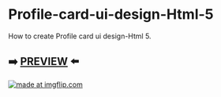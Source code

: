 # Profile-card-ui-design-Html-5
How to create Profile card ui design-Html 5.


## :arrow_right: [PREVIEW](https://erik161.github.io/Profile-card-ui-design-Html-5/) :arrow_left:

<a href="https://imgflip.com/gif/2gbczw"><img src="https://i.imgflip.com/2gbczw.gif" title="made at imgflip.com"/></a>








